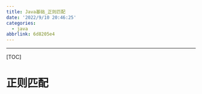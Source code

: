 ```yaml
---
title: Java基础_正则匹配
date: '2022/9/10 20:46:25'
categories:
  - java
abbrlink: 6d8205e4
---
```


---

[TOC]


# 正则匹配



